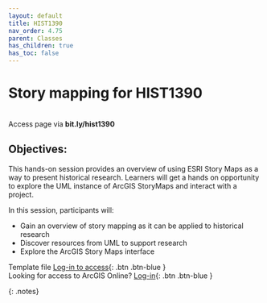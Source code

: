 ```yaml
---
layout: default
title: HIST1390
nav_order: 4.75
parent: Classes
has_children: true
has_toc: false
---
```

# Story mapping for HIST1390

<br> Access page via **bit.ly/hist1390**

## Objectives:

This hands-on session provides an overview of using ESRI Story Maps as a way to present historical research. Learners will get a hands on opportunity to explore the UML instance of ArcGIS StoryMaps and interact with a project.  

In this session, participants will:  
- Gain an overview of story mapping as it can be applied to historical research  
- Discover resources from UML to support research   
- Explore the ArcGIS Story Maps interface  

Template file [Log-in to access](https://storymaps.arcgis.com/templates/34d910cee3b54bd087c78449fb590311){: .btn .btn-blue }
<br> Looking for access to ArcGIS Online? [Log-in](https://univmb.maps.arcgis.com/){: .btn .btn-blue }

{: .notes}  